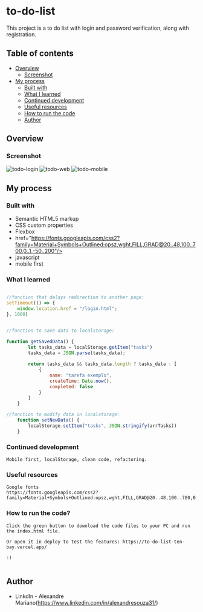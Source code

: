 
# to-do-list

This project is a to do list with login and password verification, along with registration.

## Table of contents

- [Overview](#overview)
  - [Screenshot](#screenshot)
- [My process](#my-process)
  - [Built with](#built-with)
  - [What I learned](#what-i-learned)
  - [Continued development](#continued-development)
  - [Useful resources](#useful-resources)
  - [How to run the code](#How-to-run-the-code)
  - [Author](#author)

## Overview

### Screenshot

![todo-login](https://user-images.githubusercontent.com/112407769/232369161-4e4e7984-ec5c-4753-b13f-745a74feb563.png)
![todo-web](https://user-images.githubusercontent.com/112407769/232369166-c6d3dc71-0992-4632-8df0-3036dbe5383f.png)
![todo-mobile](https://user-images.githubusercontent.com/112407769/232369170-c32f05ca-4673-406b-a626-1d979cb6fc10.png)



## My process

### Built with

- Semantic HTML5 markup
- CSS custom properties
- Flexbox
- href="https://fonts.googleapis.com/css2?family=Material+Symbols+Outlined:opsz,wght,FILL,GRAD@20..48,100..700,0..1,-50..200"/>
- javascript
- mobile first


### What I learned

```js

//function that delays redirection to another page:
setTimeout(() => {
    window.location.href = "/login.html";
}, 1000)


//function to save data to localstorage:

function getSavedData() {
        let tasks_data = localStorage.getItem("tasks")
        tasks_data = JSON.parse(tasks_data);
  
        return tasks_data && tasks_data.length ? tasks_data : [
            {
                name: "tarefa exemplo",
                createTime: Date.now(),
                completed: false
            }
        ]
    }

//function to modify data in localstorage:
    function setNewData() {
        localStorage.setItem("tasks", JSON.stringify(arrTasks))
    }

```

### Continued development

```
Mobile first, localStorage, clean code, refactoring.
```
### Useful resources

```
Google fonts
https://fonts.googleapis.com/css2?family=Material+Symbols+Outlined:opsz,wght,FILL,GRAD@20..48,100..700,0..1,-50..200"/
```

### How to run the code? 
```
Click the green button to download the code files to your PC and run the index.html file.

Or open it in deploy to test the features: https://to-do-list-ten-bay.vercel.app/

:)


```
## Author
- LinkdIn - Alexandre Mariano(https://www.linkedin.com/in/alexandresouza31/)


